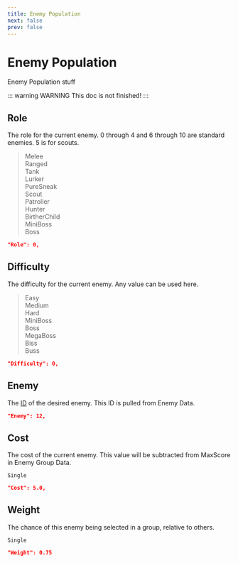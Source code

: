 ```yaml
---
title: Enemy Population
next: false
prev: false
---
```


# Enemy Population
Enemy Population stuff

::: warning WARNING
This doc is not finished!
:::

## Role 
The role for the current enemy. 0 through 4 and 6 through 10 are standard enemies. 5 is for scouts.

> Melee\
Ranged\
Tank\
Lurker\
PureSneak\
Scout\
Patroller\
Hunter\
BirtherChild\
MiniBoss\
Boss

```json
"Role": 0,
```

## Difficulty 
The difficulty for the current enemy. Any value can be used here.

> Easy\
Medium\
Hard\
MiniBoss\
Boss\
MegaBoss\
Biss\
Buss

```json
"Difficulty": 0,
```

## Enemy 
The [ID](/docs/developers/creating-rundowns.html#persistent-id) of the desired enemy. This ID is pulled from Enemy Data.

```json
"Enemy": 12,
```

## Cost
The cost of the current enemy. This value will be subtracted from MaxScore in Enemy Group Data.

 `Single`

```json
"Cost": 5.0,
```

## Weight 
The chance of this enemy being selected in a group, relative to others.

`Single`

```json
"Weight": 0.75
```

